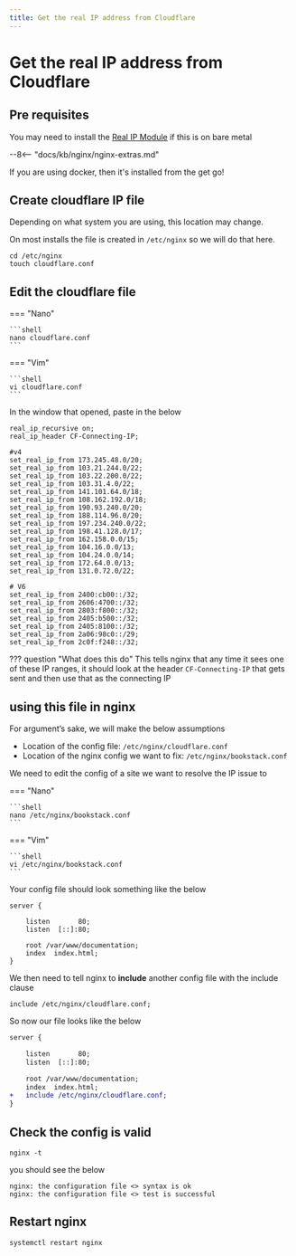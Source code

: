 ```yaml
---
title: Get the real IP address from Cloudflare
---
```


# Get the real IP address from Cloudflare

## Pre requisites

You may need to install the [Real IP Module](http://nginx.org/en/docs/http/ngx_http_realip_module.html) if this is on bare metal

--8<-- "docs/kb/nginx/nginx-extras.md"

If you are using docker, then it's installed from the get go!

## Create cloudflare IP file

Depending on what system you are using, this location may change.

On most installs the file is created in `/etc/nginx` so we will do that here.

```shell
cd /etc/nginx
touch cloudflare.conf
```

## Edit the cloudflare file


=== "Nano"

    ```shell
    nano cloudflare.conf
    ```

=== "Vim"

    ```shell
    vi cloudflare.conf
    ```



In the window that opened, paste in the below

```nginx
real_ip_recursive on;
real_ip_header CF-Connecting-IP;

#v4
set_real_ip_from 173.245.48.0/20;
set_real_ip_from 103.21.244.0/22;
set_real_ip_from 103.22.200.0/22;
set_real_ip_from 103.31.4.0/22;
set_real_ip_from 141.101.64.0/18;
set_real_ip_from 108.162.192.0/18;
set_real_ip_from 190.93.240.0/20;
set_real_ip_from 188.114.96.0/20;
set_real_ip_from 197.234.240.0/22;
set_real_ip_from 198.41.128.0/17;
set_real_ip_from 162.158.0.0/15;
set_real_ip_from 104.16.0.0/13;
set_real_ip_from 104.24.0.0/14;
set_real_ip_from 172.64.0.0/13;
set_real_ip_from 131.0.72.0/22;

# V6
set_real_ip_from 2400:cb00::/32;
set_real_ip_from 2606:4700::/32;
set_real_ip_from 2803:f800::/32;
set_real_ip_from 2405:b500::/32;
set_real_ip_from 2405:8100::/32;
set_real_ip_from 2a06:98c0::/29;
set_real_ip_from 2c0f:f248::/32;
```

??? question "What does this do"
    This tells nginx that any time it sees one of these IP ranges, it should look at the header `CF-Connecting-IP` that gets sent
    and then use that as the connecting IP

## using this file in nginx

For argument’s sake, we will make the below assumptions

- Location of the config file: `/etc/nginx/cloudflare.conf`
- Location of the nginx config we want to fix: `/etc/nginx/bookstack.conf`

We need to edit the config of a site we want to resolve the IP issue to

=== "Nano"

    ```shell
    nano /etc/nginx/bookstack.conf
    ```

=== "Vim"

    ```shell
    vi /etc/nginx/bookstack.conf
    ```

Your config file should look something like the below

```nginx
server {

    listen       80;
    listen  [::]:80;

    root /var/www/documentation;
    index  index.html;
}
```

We then need to tell nginx to **include** another config file with the include clause

```nginx
include /etc/nginx/cloudflare.conf;
```


So now our file looks like the below

```diff
server {

    listen       80;
    listen  [::]:80;

    root /var/www/documentation;
    index  index.html;
+   include /etc/nginx/cloudflare.conf;
}
```

## Check the config is valid

```shell
nginx -t
```

you should see the below

```text
nginx: the configuration file <> syntax is ok
nginx: the configuration file <> test is successful
```

## Restart nginx

```shell
systemctl restart nginx
```
